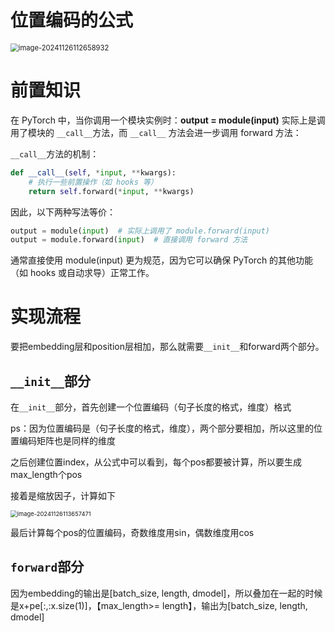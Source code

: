 # 位置编码的公式

<img src="C:\Users\16864\AppData\Roaming\Typora\typora-user-images\image-20241126112658932.png" alt="image-20241126112658932" style="zoom: 80%;" />

# 前置知识
在 PyTorch 中，当你调用一个模块实例时：**output = module(input)**
实际上是调用了模块的 `__call__`方法，而 `__call__` 方法会进一步调用 forward 方法：

`__call__`方法的机制：

```python
def __call__(self, *input, **kwargs):
    # 执行一些前置操作（如 hooks 等）
    return self.forward(*input, **kwargs)
```

因此，以下两种写法等价：

```python
output = module(input)  # 实际上调用了 module.forward(input)
output = module.forward(input)  # 直接调用 forward 方法
```

通常直接使用 module(input) 更为规范，因为它可以确保 PyTorch 的其他功能（如 hooks 或自动求导）正常工作。

# 实现流程

要把embedding层和position层相加，那么就需要`__init__`和forward两个部分。

## `__init__`部分

在`__init__`部分，首先创建一个位置编码（句子长度的格式，维度）格式

ps：因为位置编码是（句子长度的格式，维度），两个部分要相加，所以这里的位置编码矩阵也是同样的维度

之后创建位置index，从公式中可以看到，每个pos都要被计算，所以要生成max_length个pos

接着是缩放因子，计算如下

<img src="C:\Users\16864\AppData\Roaming\Typora\typora-user-images\image-20241126113657471.png" alt="image-20241126113657471" style="zoom:67%;" />

最后计算每个pos的位置编码，奇数维度用sin，偶数维度用cos



## `forward`部分

因为embedding的输出是[batch_size, length, dmodel]，所以叠加在一起的时候是x+pe[:,:x.size(1)]，【max_length>= length】，输出为[batch_size, length, dmodel]